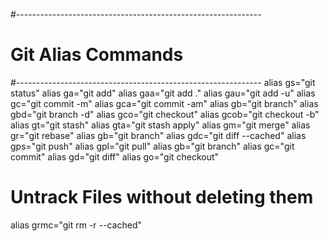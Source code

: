 #-------------------------------------------------------------
# Git Alias Commands
#-------------------------------------------------------------
alias gs="git status"
alias ga="git add"
alias gaa="git add ."
alias gau="git add -u"
alias gc="git commit -m"
alias gca="git commit -am"
alias gb="git branch"
alias gbd="git branch -d"
alias gco="git checkout"
alias gcob="git checkout -b"
alias gt="git stash"
alias gta="git stash apply"
alias gm="git merge"
alias gr="git rebase"
alias gb="git branch"
alias gdc="git diff --cached"
alias gps="git push"
alias gpl="git pull"
alias gb="git branch"
alias gc="git commit"
alias gd="git diff"
alias go="git checkout"

# Untrack Files without deleting them
alias grmc="git rm -r --cached"
